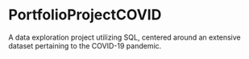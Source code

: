 # PortfolioProjectCOVID
 A data exploration project utilizing SQL, centered around an extensive dataset pertaining to the COVID-19 pandemic.

